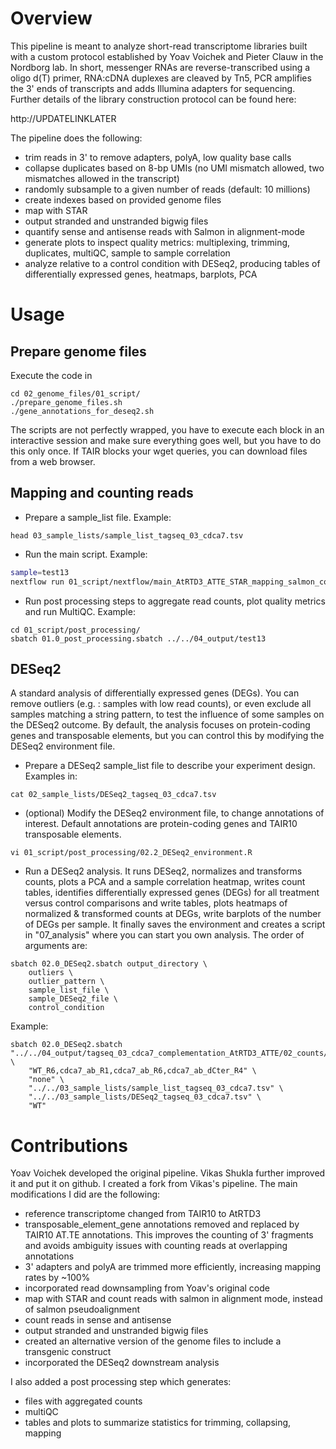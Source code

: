 # Overview

This pipeline is meant to analyze short-read transcriptome libraries built with a custom protocol established by Yoav Voichek and Pieter Clauw in the Nordborg lab.
In short, messenger RNAs are reverse-transcribed using a oligo d(T) primer, RNA:cDNA duplexes are cleaved by Tn5, PCR amplifies the 3' ends of transcripts and adds Illumina adapters for sequencing. Further details of the library construction protocol can be found here:

http://UPDATELINKLATER

The pipeline does the following:
- trim reads in 3' to remove adapters, polyA, low quality base calls
- collapse duplicates based on 8-bp UMIs (no UMI mismatch allowed, two mismatches allowed in the transcript)
- randomly subsample to a given number of reads (default: 10 millions)
- create indexes based on provided genome files
- map with STAR
- output stranded and unstranded bigwig files
- quantify sense and antisense reads with Salmon in alignment-mode
- generate plots to inspect quality metrics: multiplexing, trimming, duplicates, multiQC, sample to sample correlation
- analyze relative to a control condition with DESeq2, producing tables of differentially expressed genes, heatmaps, barplots, PCA

# Usage
## Prepare genome files
Execute the code in 
```shell
cd 02_genome_files/01_script/
./prepare_genome_files.sh
./gene_annotations_for_deseq2.sh
```
The scripts are not perfectly wrapped, you have to execute each block in an interactive session and make sure everything goes well, but you have to do this only once. If TAIR blocks your wget queries, you can download files from a web browser.

## Mapping and counting reads
- Prepare a sample_list file. Example:
```shell
head 03_sample_lists/sample_list_tagseq_03_cdca7.tsv
```
- Run the main script. Example:
```bash
sample=test13
nextflow run 01_script/nextflow/main_AtRTD3_ATTE_STAR_mapping_salmon_counts.nf --sample_list 03_sample_lists/sample_list_tagseq_03_sandbox.tsv --outdir 04_output/"$sample" -profile cbe -w "$SCRATCHDIR"/nf_tmp_"$sample" --max_n_read 5000000
```

- Run post processing steps to aggregate read counts, plot quality metrics and run MultiQC. Example:
```shell
cd 01_script/post_processing/
sbatch 01.0_post_processing.sbatch ../../04_output/test13
```

## DESeq2
A standard analysis of differentially expressed genes (DEGs). You can remove outliers (e.g. : samples with low read counts), or even exclude all samples matching a string pattern, to test the influence of some samples on the DESeq2 outcome. By default, the analysis focuses on protein-coding genes and transposable elements, but you can control this by modifying the DESeq2 environment file.

- Prepare a DESeq2 sample_list file to describe your experiment design. Examples in:
```shell
cat 02_sample_lists/DESeq2_tagseq_03_cdca7.tsv
```
- (optional) Modify the DESeq2 environment file, to change annotations of interest. Default annotations are protein-coding genes and TAIR10 transposable elements.
```shell
vi 01_script/post_processing/02.2_DESeq2_environment.R
```
- Run a DESeq2 analysis. It runs DESeq2, normalizes and transforms counts, plots a PCA and a sample correlation heatmap, writes count tables, identifies differentially expressed genes (DEGs) for all treatment versus control comparisons and write tables, plots heatmaps of normalized & transformed counts at DEGs, write barplots of the number of DEGs per sample. It finally saves the environment and creates a script in "07_analysis" where you can start you own analysis.
The order of arguments are: 
```shell
sbatch 02.0_DESeq2.sbatch output_directory \
    outliers \
    outlier_pattern \
    sample_list_file \
    sample_DESeq2_file \
    control_condition
```
Example:
```shell
sbatch 02.0_DESeq2.sbatch "../../04_output/tagseq_03_cdca7_complementation_AtRTD3_ATTE/02_counts/" \
    "WT_R6,cdca7_ab_R1,cdca7_ab_R6,cdca7_ab_dCter_R4" \
    "none" \
    "../../03_sample_lists/sample_list_tagseq_03_cdca7.tsv" \
    "../../03_sample_lists/DESeq2_tagseq_03_cdca7.tsv" \
    "WT"
```

# Contributions
Yoav Voichek developed the original pipeline. Vikas Shukla further improved it and put it on github. I created a fork from Vikas's pipeline. The main modifications I did are the following:
- reference transcriptome changed from TAIR10 to AtRTD3
- transposable_element_gene annotations removed and replaced by TAIR10 AT.TE annotations. This improves the counting of 3' fragments and avoids ambiguity issues with counting reads at overlapping annotations
- 3' adapters and polyA are trimmed more efficiently, increasing mapping rates by ~100%
- incorporated read downsampling from Yoav's original code
- map with STAR and count reads with salmon in alignment mode, instead of salmon pseudoalignment
- count reads in sense and antisense
- output stranded and unstranded bigwig files
- created an alternative version of the genome files to include a transgenic construct
- incorporated the DESeq2 downstream analysis

I also added a post processing step which generates:
- files with aggregated counts
- multiQC
- tables and plots to summarize statistics for trimming, collapsing, mapping
